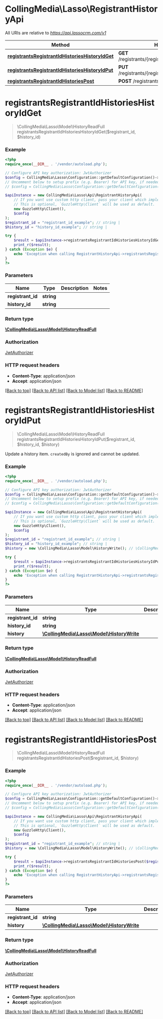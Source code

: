 # CollingMedia\Lasso\RegistrantHistoryApi

All URIs are relative to *https://api.lassocrm.com/v1*

Method | HTTP request | Description
------------- | ------------- | -------------
[**registrantsRegistrantIdHistoriesHistoryIdGet**](RegistrantHistoryApi.md#registrantsRegistrantIdHistoriesHistoryIdGet) | **GET** /registrants/{registrantId}/histories/{historyId} | 
[**registrantsRegistrantIdHistoriesHistoryIdPut**](RegistrantHistoryApi.md#registrantsRegistrantIdHistoriesHistoryIdPut) | **PUT** /registrants/{registrantId}/histories/{historyId} | 
[**registrantsRegistrantIdHistoriesPost**](RegistrantHistoryApi.md#registrantsRegistrantIdHistoriesPost) | **POST** /registrants/{registrantId}/histories | 


# **registrantsRegistrantIdHistoriesHistoryIdGet**
> \CollingMedia\Lasso\Model\HistoryReadFull registrantsRegistrantIdHistoriesHistoryIdGet($registrant_id, $history_id)



### Example
```php
<?php
require_once(__DIR__ . '/vendor/autoload.php');

// Configure API key authorization: JwtAuthorizer
$config = CollingMedia\Lasso\Configuration::getDefaultConfiguration()->setApiKey('Authorization', 'YOUR_API_KEY');
// Uncomment below to setup prefix (e.g. Bearer) for API key, if needed
// $config = CollingMedia\Lasso\Configuration::getDefaultConfiguration()->setApiKeyPrefix('Authorization', 'Bearer');

$apiInstance = new CollingMedia\Lasso\Api\RegistrantHistoryApi(
    // If you want use custom http client, pass your client which implements `GuzzleHttp\ClientInterface`.
    // This is optional, `GuzzleHttp\Client` will be used as default.
    new GuzzleHttp\Client(),
    $config
);
$registrant_id = "registrant_id_example"; // string | 
$history_id = "history_id_example"; // string | 

try {
    $result = $apiInstance->registrantsRegistrantIdHistoriesHistoryIdGet($registrant_id, $history_id);
    print_r($result);
} catch (Exception $e) {
    echo 'Exception when calling RegistrantHistoryApi->registrantsRegistrantIdHistoriesHistoryIdGet: ', $e->getMessage(), PHP_EOL;
}
?>
```

### Parameters

Name | Type | Description  | Notes
------------- | ------------- | ------------- | -------------
 **registrant_id** | **string**|  |
 **history_id** | **string**|  |

### Return type

[**\CollingMedia\Lasso\Model\HistoryReadFull**](../Model/HistoryReadFull.md)

### Authorization

[JwtAuthorizer](../../README.md#JwtAuthorizer)

### HTTP request headers

 - **Content-Type**: application/json
 - **Accept**: application/json

[[Back to top]](#) [[Back to API list]](../../README.md#documentation-for-api-endpoints) [[Back to Model list]](../../README.md#documentation-for-models) [[Back to README]](../../README.md)

# **registrantsRegistrantIdHistoriesHistoryIdPut**
> \CollingMedia\Lasso\Model\HistoryReadFull registrantsRegistrantIdHistoriesHistoryIdPut($registrant_id, $history_id, $history)



Update a history item. `createdBy` is ignored and cannot be updated.

### Example
```php
<?php
require_once(__DIR__ . '/vendor/autoload.php');

// Configure API key authorization: JwtAuthorizer
$config = CollingMedia\Lasso\Configuration::getDefaultConfiguration()->setApiKey('Authorization', 'YOUR_API_KEY');
// Uncomment below to setup prefix (e.g. Bearer) for API key, if needed
// $config = CollingMedia\Lasso\Configuration::getDefaultConfiguration()->setApiKeyPrefix('Authorization', 'Bearer');

$apiInstance = new CollingMedia\Lasso\Api\RegistrantHistoryApi(
    // If you want use custom http client, pass your client which implements `GuzzleHttp\ClientInterface`.
    // This is optional, `GuzzleHttp\Client` will be used as default.
    new GuzzleHttp\Client(),
    $config
);
$registrant_id = "registrant_id_example"; // string | 
$history_id = "history_id_example"; // string | 
$history = new \CollingMedia\Lasso\Model\HistoryWrite(); // \CollingMedia\Lasso\Model\HistoryWrite | 

try {
    $result = $apiInstance->registrantsRegistrantIdHistoriesHistoryIdPut($registrant_id, $history_id, $history);
    print_r($result);
} catch (Exception $e) {
    echo 'Exception when calling RegistrantHistoryApi->registrantsRegistrantIdHistoriesHistoryIdPut: ', $e->getMessage(), PHP_EOL;
}
?>
```

### Parameters

Name | Type | Description  | Notes
------------- | ------------- | ------------- | -------------
 **registrant_id** | **string**|  |
 **history_id** | **string**|  |
 **history** | [**\CollingMedia\Lasso\Model\HistoryWrite**](../Model/HistoryWrite.md)|  |

### Return type

[**\CollingMedia\Lasso\Model\HistoryReadFull**](../Model/HistoryReadFull.md)

### Authorization

[JwtAuthorizer](../../README.md#JwtAuthorizer)

### HTTP request headers

 - **Content-Type**: application/json
 - **Accept**: application/json

[[Back to top]](#) [[Back to API list]](../../README.md#documentation-for-api-endpoints) [[Back to Model list]](../../README.md#documentation-for-models) [[Back to README]](../../README.md)

# **registrantsRegistrantIdHistoriesPost**
> \CollingMedia\Lasso\Model\HistoryReadFull registrantsRegistrantIdHistoriesPost($registrant_id, $history)



### Example
```php
<?php
require_once(__DIR__ . '/vendor/autoload.php');

// Configure API key authorization: JwtAuthorizer
$config = CollingMedia\Lasso\Configuration::getDefaultConfiguration()->setApiKey('Authorization', 'YOUR_API_KEY');
// Uncomment below to setup prefix (e.g. Bearer) for API key, if needed
// $config = CollingMedia\Lasso\Configuration::getDefaultConfiguration()->setApiKeyPrefix('Authorization', 'Bearer');

$apiInstance = new CollingMedia\Lasso\Api\RegistrantHistoryApi(
    // If you want use custom http client, pass your client which implements `GuzzleHttp\ClientInterface`.
    // This is optional, `GuzzleHttp\Client` will be used as default.
    new GuzzleHttp\Client(),
    $config
);
$registrant_id = "registrant_id_example"; // string | 
$history = new \CollingMedia\Lasso\Model\HistoryWrite(); // \CollingMedia\Lasso\Model\HistoryWrite | 

try {
    $result = $apiInstance->registrantsRegistrantIdHistoriesPost($registrant_id, $history);
    print_r($result);
} catch (Exception $e) {
    echo 'Exception when calling RegistrantHistoryApi->registrantsRegistrantIdHistoriesPost: ', $e->getMessage(), PHP_EOL;
}
?>
```

### Parameters

Name | Type | Description  | Notes
------------- | ------------- | ------------- | -------------
 **registrant_id** | **string**|  |
 **history** | [**\CollingMedia\Lasso\Model\HistoryWrite**](../Model/HistoryWrite.md)|  |

### Return type

[**\CollingMedia\Lasso\Model\HistoryReadFull**](../Model/HistoryReadFull.md)

### Authorization

[JwtAuthorizer](../../README.md#JwtAuthorizer)

### HTTP request headers

 - **Content-Type**: application/json
 - **Accept**: application/json

[[Back to top]](#) [[Back to API list]](../../README.md#documentation-for-api-endpoints) [[Back to Model list]](../../README.md#documentation-for-models) [[Back to README]](../../README.md)

